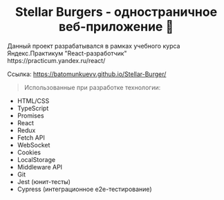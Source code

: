 <h1 stype="color: red" align="center">Stellar Burgers - одностраничное веб-приложение 🍔</h1>
<p>Данный проект разрабатывался в рамках учебного курса Яндекс.Практикум "React-разработчик" https://practicum.yandex.ru/react/</p>

Ссылка:
<a href="https://batomunkuevv.github.io/Stellar-Burger/">https://batomunkuevv.github.io/Stellar-Burger/</a>

> Использованные при разработке технологии:

<ul>
<li>HTML/CSS</li>
<li>TypeScript</li>
<li>Promises</li>
<li>React</li>
<li>Redux</li>
<li>Fetch API</li>
<li>WebSocket</li>
<li>Cookies</li>
<li>LocalStorage</li>
<li>Middleware API</li>
<li>Git</li>
<li>Jest (юнит-тесты)</li>
<li>Cypress (интеграционное e2e-тестирование)</li>
</ul>

